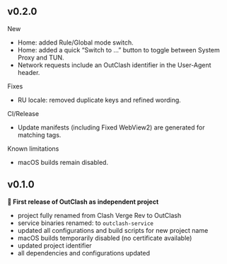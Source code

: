 ## v0.2.0

New

- Home: added Rule/Global mode switch.
- Home: added a quick “Switch to …” button to toggle between System Proxy and TUN.
- Network requests include an OutClash identifier in the User-Agent header.

Fixes

- RU locale: removed duplicate keys and refined wording.

CI/Release

- Update manifests (including Fixed WebView2) are generated for matching tags.

Known limitations

- macOS builds remain disabled.

## v0.1.0

**🎉 First release of OutClash as independent project**

- project fully renamed from Clash Verge Rev to OutClash
- service binaries renamed: to `outclash-service`
- updated all configurations and build scripts for new project name
- macOS builds temporarily disabled (no certificate available)
- updated project identifier
- all dependencies and configurations updated
